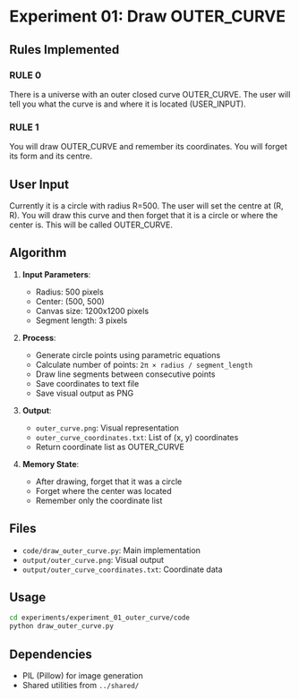 # Experiment 01: Draw OUTER_CURVE

## Rules Implemented

### RULE 0
There is a universe with an outer closed curve OUTER_CURVE. The user will tell you what the curve is and where it is located (USER_INPUT).

### RULE 1
You will draw OUTER_CURVE and remember its coordinates. You will forget its form and its centre.

## User Input
Currently it is a circle with radius R=500. The user will set the centre at (R, R). You will draw this curve and then forget that it is a circle or where the center is. This will be called OUTER_CURVE.

## Algorithm

1. **Input Parameters**:
   - Radius: 500 pixels
   - Center: (500, 500)
   - Canvas size: 1200x1200 pixels
   - Segment length: 3 pixels

2. **Process**:
   - Generate circle points using parametric equations
   - Calculate number of points: `2π × radius / segment_length`
   - Draw line segments between consecutive points
   - Save coordinates to text file
   - Save visual output as PNG

3. **Output**:
   - `outer_curve.png`: Visual representation
   - `outer_curve_coordinates.txt`: List of (x, y) coordinates
   - Return coordinate list as OUTER_CURVE

4. **Memory State**:
   - After drawing, forget that it was a circle
   - Forget where the center was located
   - Remember only the coordinate list

## Files

- `code/draw_outer_curve.py`: Main implementation
- `output/outer_curve.png`: Visual output
- `output/outer_curve_coordinates.txt`: Coordinate data

## Usage

```bash
cd experiments/experiment_01_outer_curve/code
python draw_outer_curve.py
```

## Dependencies

- PIL (Pillow) for image generation
- Shared utilities from `../shared/` 